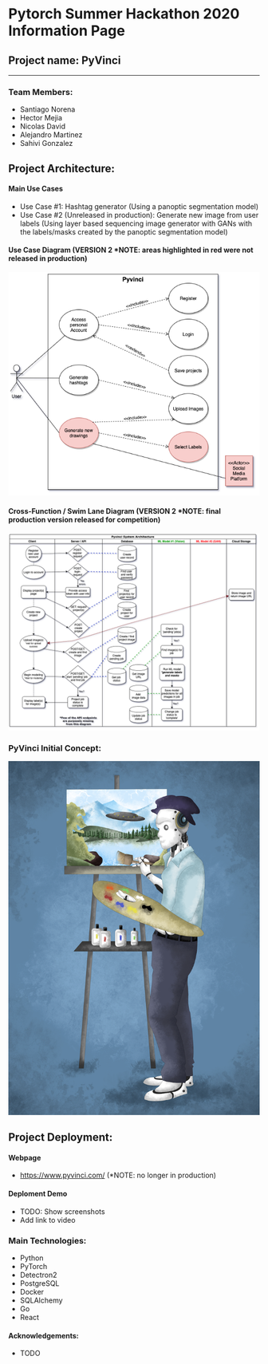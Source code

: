 # Pytorch Summer Hackathon 2020 Information Page

## Project name: PyVinci
---------------------------------------------------------------------------------------

### Team Members:
- Santiago Norena
- Hector Mejia
- Nicolas David
- Alejandro Martinez
- Sahivi Gonzalez

## Project Architecture:

#### Main Use Cases
- Use Case #1: Hashtag generator (Using a panoptic segmentation model)
- Use Case #2 (Unreleased in production): Generate new image from user labels (Using layer based sequencing image generator with GANs with the labels/masks created by the panoptic segmentation model)

#### Use Case Diagram (VERSION 2 *NOTE: areas highlighted in red were not released in production)

![use case diagram](architecture/UML-Diagrams/version-2/UseCaseDiagram-PytorchHackaton.png)

#### Cross-Function / Swim Lane Diagram (VERSION 2 *NOTE: final production version released for competition)

![cross-function / swim lane diagram](architecture/UML-Diagrams/version-2/Cross-funtional_SwimlaneDiagram-PyTorchHackathon.png)

### PyVinci Initial Concept:

![PyVinci Initial(use case #2)](client/pyvinci_final.png)

## Project Deployment:

#### Webpage
- https://www.pyvinci.com/ (*NOTE: no longer in production)

#### Deploment Demo
- TODO: Show screenshots
- Add link to video

### Main Technologies:
- Python
- PyTorch
- Detectron2
- PostgreSQL
- Docker
- SQLAlchemy
- Go
- React

#### Acknowledgements:
- TODO
